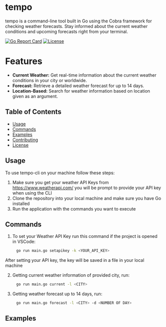 # tempo
tempo is a command-line tool built in Go using the Cobra framework for checking weather forecasts. Stay informed about the current weather conditions and upcoming forecasts right from your terminal.

[![Go Report Card](https://goreportcard.com/badge/github.com/yourusername/your-repo)](https://goreportcard.com/report/github.com/yourusername/your-repo)
[![License](https://img.shields.io/badge/license-MIT-blue.svg)](https://opensource.org/licenses/MIT)

# Features
- **Current Weather:** Get real-time information about the current weather conditions in your city or worldwide.
- **Forecast:** Retrieve a detailed weather forecast for up to 14 days.
- **Location-Based:** Search for weather information based on location given as an argument.

## Table of Contents

- [Usage](#usage)
- [Commands](#commands)
- [Examples](#examples)
- [Contributing](#contributing)
- [License](#license)

## Usage

To use tempo-cli on your machine follow these steps:
1. Make sure you get your weather API Keys from https://www.weatherapi.com/ you will be prompt to provide your API key when using the CLI 
2. Clone the repository into your local machine and make sure you have Go installed
3. Run the application with the commands you want to execute

## Commands

1. To set your Weather API Key run this command if the project is opened in VSCode:
```bash
     go run main.go setapikey -k <YOUR_API_KEY>
```
After setting your API key, the key will be saved in a file in your local machine

2. Getting current weather information of provided city, run:
```bash
     go run main.go current -l <CITY>
```
3. Getting weather forecast up to 14 days, run:
```bash
     go run main.go forecast -l <CITY> -d <NUMBER OF DAY>
```

## Examples

